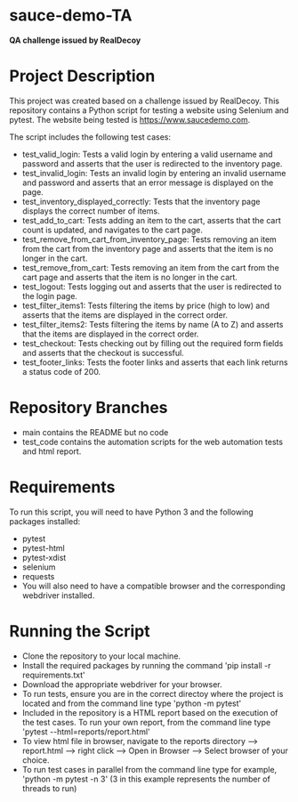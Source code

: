 # sauce-demo-TA
**QA challenge issued by RealDecoy**

# **Project Description**

This project was created based on a challenge issued by RealDecoy. This repository contains a Python script for testing a website using Selenium and pytest. The website being tested is https://www.saucedemo.com. 

The script includes the following test cases:

- test_valid_login: Tests a valid login by entering a valid username and password and asserts that the user is redirected to the inventory page.
- test_invalid_login: Tests an invalid login by entering an invalid username and password and asserts that an error message is displayed on the page.
- test_inventory_displayed_correctly: Tests that the inventory page displays the correct number of items.
- test_add_to_cart: Tests adding an item to the cart, asserts that the cart count is updated, and navigates to the cart page.
- test_remove_from_cart_from_inventory_page: Tests removing an item from the cart from the inventory page and asserts that the item is no longer in the cart.
- test_remove_from_cart: Tests removing an item from the cart from the cart page and asserts that the item is no longer in the cart.
- test_logout: Tests logging out and asserts that the user is redirected to the login page.
- test_filter_items1: Tests filtering the items by price (high to low) and asserts that the items are displayed in the correct order.
- test_filter_items2: Tests filtering the items by name (A to Z) and asserts that the items are displayed in the correct order.
- test_checkout: Tests checking out by filling out the required form fields and asserts that the checkout is successful.
- test_footer_links: Tests the footer links and asserts that each link returns a status code of 200.

# **Repository Branches**
- main contains the README but no code
- test_code contains the automation scripts for the web automation tests and html report.

# **Requirements**
To run this script, you will need to have Python 3 and the following packages installed:

- pytest
- pytest-html
- pytest-xdist
- selenium
- requests
- You will also need to have a compatible browser and the corresponding webdriver installed.

# **Running the Script**

- Clone the repository to your local machine.
- Install the required packages by running the command 'pip install -r requirements.txt'
- Download the appropriate webdriver for your browser.
- To run tests, ensure you are in the correct directoy where the project is located and from the command line type 'python -m pytest'
- Included in the repository is a HTML report based on the execution of the test cases. To run your own report, from the command line type 'pytest --html=reports/report.html'
- To view html file in browser, navigate to the reports directory --> report.html --> right click --> Open in Browser --> Select browser of your choice.
- To run test cases in parallel from the command line type for example, 'python -m pytest -n 3' (3 in this example represents the number of threads to run)
